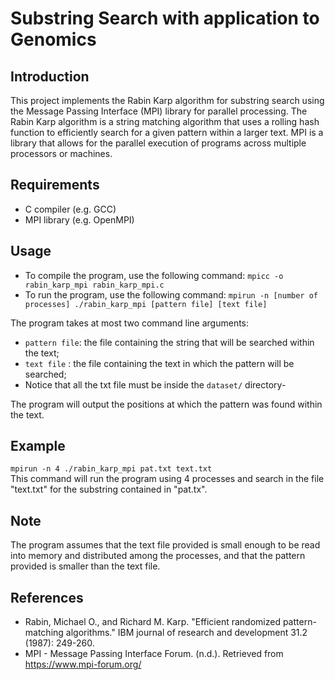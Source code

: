 # Substring Search with application to Genomics

## Introduction
This project implements the Rabin Karp algorithm for substring search using the Message Passing Interface (MPI) library for parallel processing. The Rabin Karp algorithm is a string matching algorithm that uses a rolling hash function to efficiently search for a given pattern within a larger text. MPI is a library that allows for the parallel execution of programs across multiple processors or machines.

## Requirements
* C compiler (e.g. GCC)
* MPI library (e.g. OpenMPI)

## Usage
* To compile the program, use the following command: `mpicc -o rabin_karp_mpi rabin_karp_mpi.c`  
* To run the program, use the following command: `mpirun -n [number of processes] ./rabin_karp_mpi [pattern file] [text file]`

The program takes at most two command line arguments:

* `pattern file`: the file containing the string that will be searched within the text;
* `text file` : the file containing the text in which the pattern will be searched;
* Notice that all the txt file must be inside the  `dataset/` directory-

The program will output the positions at which the pattern was found within the text.

## Example
`mpirun -n 4 ./rabin_karp_mpi pat.txt text.txt`  
This command will run the program using 4 processes and search in the file "text.txt" for the substring contained in "pat.tx". 

## Note
The program assumes that the text file provided is small enough to be read into memory and distributed among the processes, and that the pattern provided is smaller than the text file.

## References
* Rabin, Michael O., and Richard M. Karp. "Efficient randomized pattern-matching algorithms." IBM journal of research and development 31.2 (1987): 249-260.
* MPI - Message Passing Interface Forum. (n.d.). Retrieved from https://www.mpi-forum.org/
